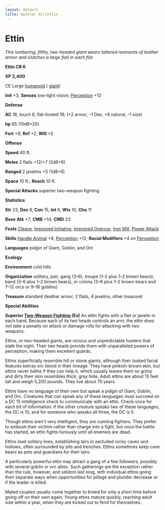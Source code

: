 ```yaml
---
layout: default
title: monster_dir/ettin
---
```

# Ettin

_This lumbering, filthy, two-headed giant wears tattered remnants of leather armor and clutches a large flail in each fist._

**Ettin CR 6**

**XP 2,400**

CE Large [humanoid](creatureTypes#_humanoid) ( [giant](creatureTypes#_giant-type))

**Init** +3; **Senses** low-light vision; [Perception](../skill_dir/perception#_perception) +12

**Defense**

**AC** 18, touch 8, flat-footed 18; (+2 armor, –1 Dex, +8 natural, –1 size)

**hp** 65 (10d8+20)

**Fort** +9, **Ref** +2, **Will** +5

**Offense**

**Speed** 40 ft.

**Melee** 2 flails +12/+7 (2d6+6)

**Ranged** 2 javelins +5 (1d8+6)

**Space** 10 ft.; **Reach** 10 ft.

**Special Attacks** superior two-weapon fighting

**Statistics**

**Str** 23, **Dex** 8, **Con** 15, **Int** 6, **Wis** 10, **Cha** 11

**Base**  **Atk** +7; **CMB** +14; **CMD** 23

**Feats** [Cleave](../feats#_cleave), [Improved Initiative](../feats#_improved-initiative), [Improved Overrun](../feats#_improved-overrun), [Iron Will](../feats#_iron-will), [Power Attack](../feats#_power-attack)

**Skills** [Handle Animal](../skill_dir/handleAnimal#_handle-animal) +8, [Perception](../skill_dir/perception#_perception) +12; **Racial Modifiers** +4 on [Perception](../skill_dir/perception#_perception)

**Languages** pidgin of Giant, Goblin, and Orc

**Ecology**

**Environment** cold hills

**Organization** solitary, pair, gang (3–6), troupe (1–2 plus 1–2 brown bears), band (3–6 plus 1–2 brown bears), or colony (3–6 plus 1–2 brown bears and 7–12 orcs or 9–16 goblins)

**Treasure** standard (leather armor, 2 flails, 4 javelins, other treasure)

**Special Abilities**

**Superior [Two-Weapon Fighting](../feats#_two-weapon-fighting) (Ex)** An ettin fights with a flail or javelin in each hand. Because each of its two heads controls an arm, the ettin does not take a penalty on attack or damage rolls for attacking with two weapons.

Ettins, or two-headed giants, are vicious and unpredictable hunters that stalk the night. Their two heads provide them with unparalleled powers of perception, making them excellent guards.

Ettins superficially resemble hill or stone giants, although their tusked facial features betray orc blood in their lineage. They have pinkish-brown skin, but ettins never bathe if they can help it, which usually leaves them so grimy and dirty their skin resembles thick, gray hide. Adult ettins are about 13 feet tall and weigh 5,200 pounds. They live about 75 years.

Ettins have no language of their own but speak a pidgin of Giant, Goblin, and Orc. Creatures that can speak any of these languages must succeed on a DC 15 Intelligence check to communicate with an ettin. Check once for each bit of information: if the other creature speaks two of these languages, the DC is 10, and for someone who speaks all three, the DC is 5.

Though ettins aren't very intelligent, they are cunning fighters. They prefer to ambush their victims rather than charge into a fight, but once the battle has started, an ettin fights furiously until all enemies are dead.

Ettins lead solitary lives, establishing lairs in secluded rocky caves and hollows, often surrounded by pits and trenches. Ettins sometimes keep cave bears as pets and guardians for their lairs.

A particularly powerful ettin may attract a gang of a few followers, possibly with several goblin or orc allies. Such gatherings are the exception rather than the rule, however, and seldom last long, with individual ettins going their separate ways when opportunities for pillage and plunder decrease or if the leader is killed.

Mated couples usually come together to breed for only a short time before going off on their own again. Young ettins mature quickly, reaching adult size within a year, when they are kicked out to fend for themselves.

